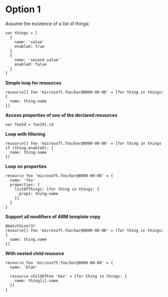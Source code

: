 # Option 1

Assume the existence of a list of things:


```
var things = [
  {
    name: 'value'
    enabled: true
  }
  {
    name: 'second value'
    enabled: false
  }
]
```

**Simple loop for resources**

```
resource[] foo 'microsoft.foo/bar@0000-00-00' = [for thing in things: {
  name: thing.name
}]
```

**Access properties of one of the declared resources**

```
var fooId = foo[0].id
```

**Loop with filtering**

```
resource[] foo 'microsoft.foo/bar@0000-00-00' = [for thing in things if (thing.enabled): {
  name: thing.name
}]
```

**Loop on properties**

```
resource foo 'microsoft.foo/bar@0000-00-00' = {
  name: 'foo'
  properties: {
    listOfThings: [for thing in things: {
      prop1: thing.name
    }]
  }
}
```

**Support all modifiers of ARM template copy**

```
@batchSize(3)
resource[] foo 'microsoft.foo/bar@0000-00-00' = [for thing in things: {
  name: thing.name
}]
```

**With nested child resource**

```
resource foo 'microsoft.foo/bar@0000-00-00' = {
  name: 'blah'

  resource childOfFoo 'baz' = [for thing in things: {
    name: thing[i].name
  }]
}
```
